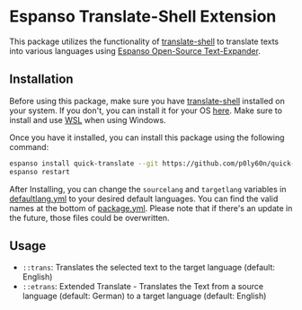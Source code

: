 # Espanso Translate-Shell Extension

This package utilizes the functionality of [translate-shell](https://github.com/soimort/translate-shell) to translate texts into various languages using [Espanso Open-Source Text-Expander](https://github.com/espanso/espanso).

## Installation

Before using this package, make sure you have [translate-shell](https://github.com/soimort/translate-shell/wiki/Distros) installed on your system. If you don't, you can install it for your OS [here](https://github.com/soimort/translate-shell/wiki/Distros). Make sure to install and use [WSL](https://learn.microsoft.com/en-us/windows/wsl/install) when using Windows.

Once you have it installed, you can install this package using the following command:

```bash
espanso install quick-translate --git https://github.com/p0ly60n/quick-translate --external
espanso restart
```

After Installing, you can change the `sourcelang` and `targetlang` variables in [defaultlang.yml](defaultlang.yml) to your desired default languages. You can find the valid names at the bottom of [package.yml](package.yml). Please note that if there's an update in the future, those files could be overwritten.

## Usage

- `::trans`: Translates the selected text to the target language (default: English)
- `::etrans`: Extended Translate - Translates the Text from a source language (default: German) to a target language (default: English)